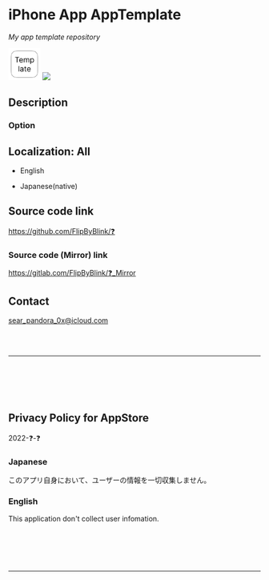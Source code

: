 iPhone App AppTemplate
=======================
_My app template repository_

<img src="AppTemplate/Assets.xcassets/RoundedIcon.imageset/RoundedIcon.png" width="64">

<a href="https://apps.apple.com/app/id❓" target="blank">
    <img src="https://developer.apple.com/assets/elements/badges/download-on-the-app-store.svg">
</a>

Description
------------

### Option


Localization: All
------------------
- English

- Japanese(native)


Source code link
-----------------
https://github.com/FlipByBlink/❓

### Source code (Mirror) link
https://gitlab.com/FlipByBlink/❓_Mirror

Contact
-----------
sear_pandora_0x@icloud.com

<!-- URL "Support page for AppStore" -->
<!-- https://flipbyblink.github.io/❓/ -->
<!-- URL "Privacy Policy for AppStore" -->
<!-- https://flipbyblink.github.io/❓/#privacy-policy-for-appstore -->

<br>
<br>

* * *

<br>
<br>
<br>
<br>

Privacy Policy for AppStore
---------------------------
2022-❓-❓

### Japanese
このアプリ自身において、ユーザーの情報を一切収集しません。

### English
This application don't collect user infomation.

<br>
<br>
<br>
<br>

* * *

<br>
<br>
